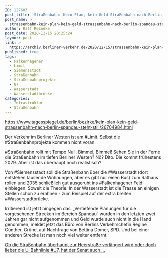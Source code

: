 ```yaml
---
ID: 127603
post_title: 'Straßenbahn: Kein Plan, kein Geld Straßenbahn nach Berlin-Spandau steht still, aus Der Tagesspiegel'
post_name: >
  strassenbahn-kein-plan-kein-geld-strassenbahn-nach-berlin-spandau-steht-still-aus-der-tagesspiegel
author: Ralf Reineke
post_date: 2020-12-15 20:25:24
layout: post
link: >
  https://archiv.berliner-verkehr.de/2020/12/15/strassenbahn-kein-plan-kein-geld-strassenbahn-nach-berlin-spandau-steht-still-aus-der-tagesspiegel/
published: true
tags:
  - Falkenhagener
  - Limit
  - Siemensstadt
  - Straßenbahn
  - Straßenbahnprojekte
  - U7
  - Wasserstadt
  - Wasserstadtbrücke
categories:
  - Infrastruktur
  - Straßenbahn
---
```

https://www.tagesspiegel.de/berlin/bezirke/kein-plan-kein-geld-strassenbahn-nach-berlin-spandau-steht-still/26704984.html

Der Verkehr im Berliner Westen ist am #Limit. Selbst die #Straßenbahnprojekte kommen nicht voran.

#Straßenbahn rollt mit Tempo Null. Bimmel, Bimmel! Sehen Sie in der Ferne die Straßenbahn im tiefen Berliner Westen? Nö? Dito. Die kommt frühestens 2029. Aber ist das überhaupt noch realistisch?

Von #Siemensstadt soll die Straßenbahn über die #Wasserstadt (dort entstehen tausende Wohnungen, aber es gibt nur einen Bus) zum Rathaus rollen und 2035 schließlich gut ausgeruht ins #Falkenhagener Feld einbiegen. Soweit die Theorie. In der Wasserstadt ist die Trasse an einigen Stellen schon zu erahnen - zum Beispiel auf der extra breiten #Wasserstadtbrücke.

Irritierend ist jetzt hingegen das: „Vertiefende Planungen für die vorgesehenen Strecken im Bereich Spandau“ wurden in den letzten zwei Jahren gar nicht aufgenommen und Geld wurde auch nicht in die Hand genommen, meldet jetzt das Büro von Berlins Verkehrschefin Regine Günther, Grüne, auf Nachfrage von Bettina Domer, SPD. Und bei einer anderen Strecke ist man noch viel weiter entfernt.

<a href="https://www.tagesspiegel.de/berlin/bezirke/kein-plan-kein-geld-strassenbahn-nach-berlin-spandau-steht-still/26704984.html">Ob die Straßenbahn überhaupt zur Heerstraße verlängert wird oder doch lieber die U-Bahnlinie #U7, hat der Senat auch ...</a>